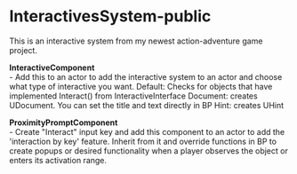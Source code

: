 # InteractivesSystem-public

This is an interactive system from my newest action-adventure game project.

**InteractiveComponent**
<br>- Add this to an actor to add the interactive system to an actor and choose what type of interactive you want.
Default: Checks for objects that have implemented Interact() from InteractiveInterface
Document: creates UDocument. You can set the title and text directly in BP
Hint: creates UHint

**ProximityPromptComponent**
 <br>- Create "Interact" input key and add this component to an actor to add the 'interaction by key' feature. Inherit from it and override functions in BP to create popups or desired functionality when a player observes the object or enters its activation range.

